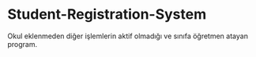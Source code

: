 # Student-Registration-System
Okul eklenmeden diğer işlemlerin aktif olmadığı ve sınıfa öğretmen atayan program.
